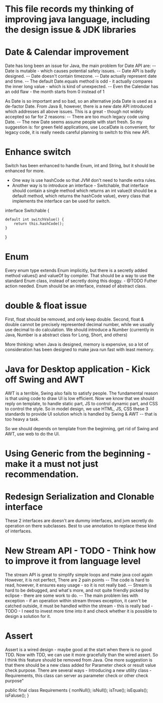 # This file records my thinking of improving java language, including the design issue & JDK libraries

# Date & Calendar improvement
Date has long been an issue for Java, the main problem for Date API are:
-- Date is mutable - which causes potential safety issues.
-- Date API is badly designed.
-- Date doesn't contain timezone.
-- Date actually represent date and time.
-- The default Date.equals method is odd - it actually compares the inner long value - which is kind of unexpected.
-- Even the Calendar has an odd flaw - the month starts from 0 instead of 1

As Date is so important and so bad, so an alternative joda Date is used as a de-factor Date.
From Java 8, however, there is a new date API introduced which addresses all above issues.
This is a great - though not widely accepted so far for 2 reasons: 
-- There are too much legacy code using Date.
-- The new Date seems assume people with start fresh.
So my suggestion is: for green field applications, use LocalDate is convenient; for legacy code, it is really needs careful planning to switch to this new API.

# Enhance switch
Switch has been enhanced to handle Enum, int and String, but it should be enhanced for more.
- One way is use hashCode so that JVM don't need to handle extra rules.
- Another way is to introduce an interface - Switchable, that interface should contain a single method which returns an int value(it should be a default method, which returns the hashCode value), every class that implements the interface can be used for switch.

interface Switchable {

	default int switchValue() {
		return this.hashCode();
	}
}

# Enum
Every enum type extends Enum implicitly, but there is a secretly added method values() and valueOf by compiler.
That should be a way to use the standard Enum class, instead of secretly doing this doggy. - @TODO Futher action needed.
Enum should be an interface, instead of abstract class.

# double & float issue
First, float should be removed, and only keep double.
Second, float & double cannot be precisely represented decimal number, while we usually use decimal to do calculation.
We should introduce a Number (currently in Java, Number is a abstract class for Long, Short, and others)

More thinking: when Java is designed, memory is expensive, so a lot of consideration has been designed to make java run fast with least memory.

# Java for Desktop application - Kick off Swing and AWT
AWT is a terrible, Swing also fails to satisfy people.
The fundamental reason is that using code to draw UI is low efficient.
Now we know that we should reply on template, to handle static part,  JS to control dynamic part, and CSS to control the style.
So in model design, we use HTML, JS, CSS these 3 standards to provide UI solution which is handled by Swing & AWT -- that is too heavy a task.

So we should depends on template from the beginning, get rid of Swing and AWT, use web to do the UI.

# Using Generic from the beginning - make it a must not just recommendation.


# Redesign Serialization and Clonable interface
These 2 interfaces are doesn't are dummy interfaces, and jvm secretly do operation on there subclasses. Best to use annotation to replace these kind of interfaces.


# New Stream API - TODO - Think how to improve it from language level
The stream API is great to simplify simple loops and make java cool again
However, it is not perfect, There are 2 pain points
-- The code is hard to read, however, it ensures easy usage - so it is not really bad.
-- Stream is hard to be debugged, and what's more, and not quite friendly picked by eclipse - there are some work to do.
-- The main problem lies with exception - if an operation within stream throws exception, it cann't be catched outside, it must be handled within the stream - this is really bad - TODO - I need to invest more time into it and check whether it is possible to design a solution for it.

# Assert 
Assert is a wired design - maybe good at the start when there is no good TDD.
Now with TDD, we can use it more gracefully than the wired assert.
So I think this feature should be removed from Java.
One more suggestion is that there should be a new class added for Parameter check or result value check purpose.
There are several ways - Introducing a new utility class - Requirements, this class can server as parameter check or other check purpose"

public final class Requirements {
	nonNull();
	isNull();
	isTrue();
	isEquals();
	isFaluse();
}